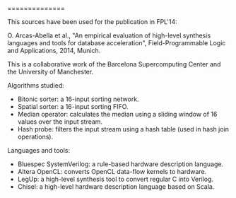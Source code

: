 
==============

This sources have been used for the publication in FPL'14:

O. Arcas-Abella et al., "An empirical evaluation of high-level synthesis languages and tools for database acceleration", Field-Programmable Logic and Applications, 2014, Munich.

This is a collaborative work of the Barcelona Supercomputing Center and the University of Manchester.

Algorithms studied:

* Bitonic sorter: a 16-input sorting network.
* Spatial sorter: a 16-input sorting FIFO.
* Median operator: calculates the median using a sliding window of 16 values over the input stream.
* Hash probe: filters the input stream using a hash table (used in hash join operations).

Languages and tools:

* Bluespec SystemVerilog: a rule-based hardware description language.
* Altera OpenCL: converts OpenCL data-flow kernels to hardware.
* LegUp: a high-level synthesis tool to convert regular C into Verilog.
* Chisel: a high-level hardware description language based on Scala.
